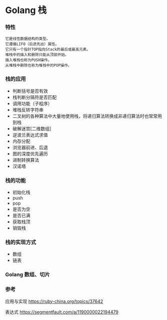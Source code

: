 <!--
 * @Descripttion: 
 * @version: 
 * @Author: WangShuaibing
 * @Date: 2020-09-24 11:09:42
 * @LastEditors: WangShuaibing
 * @LastEditTime: 2020-09-24 13:11:27
-->
# Golang 栈

### 特性
```text
它是线性数据结构的类型。
它遵循LIFO（后进先出）属性。
它只有一个指针TOP指向Stack的最后或最高元素。
堆栈中的插入和删除只能从顶部开始。
插入堆栈也称为PUSH操作。
从堆栈中删除也称为堆栈中的POP操作。
```

### 栈的应用
- 判断括号是否有效
- 栈判断分隔符是否匹配
- 调用功能（子程序）
- 堆栈反转字符串
- 二叉树的各种算法中大量地使用栈，将递归算法转换成非递归算法时也常常用到栈
- 破解迷宫[二维数组]
- 逆波兰表达式求值
- 内存分配
- 浏览器前进、后退
- 图的深度优先遍历
- 进制转换算法
- 汉诺塔



### 栈的功能
- 初始化栈
- push
- pop
- 是否为空
- 是否已满
- 获取栈顶
- 销毁栈

### 栈的实现方式
- 数组
- 链表

### Golang 数组、切片




### 参考

应用与实现
https://ruby-china.org/topics/37642

表达式
https://segmentfault.com/a/1190000022194479

